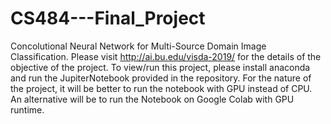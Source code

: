 # CS484---Final_Project 

Concolutional Neural Network for Multi-Source Domain Image Classification. Please visit http://ai.bu.edu/visda-2019/ for the details of the objective of the project. To view/run this project, please install anaconda and run the JupiterNotebook provided in the repository. For the nature of the project, 
it will be better to run the notebook with GPU instead of CPU. An alternative will be to run the Notebook on Google Colab with GPU runtime.
